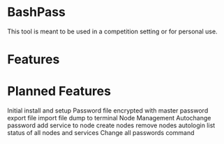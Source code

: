 # BashPass

This tool is meant to be used in a competition setting or for personal use. 

# Features

# Planned Features

Initial install and setup
Password file encrypted with master password
	export file
	import file
	dump to terminal
Node Management
	Autochange password
	add service to node
	create nodes
	remove nodes
	autologin
	list status of all nodes and services
Change all passwords command	
